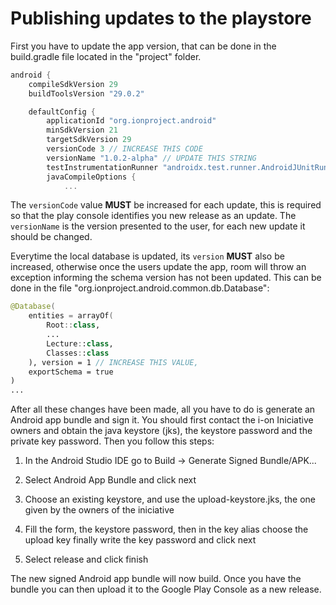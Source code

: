 # Publishing updates to the playstore

First you have to update the app version, that can be done in the build.gradle file located in the "project" folder. 

```gradle
android {
    compileSdkVersion 29
    buildToolsVersion "29.0.2"

    defaultConfig {
        applicationId "org.ionproject.android"
        minSdkVersion 21
        targetSdkVersion 29
        versionCode 3 // INCREASE THIS CODE
        versionName "1.0.2-alpha" // UPDATE THIS STRING
        testInstrumentationRunner "androidx.test.runner.AndroidJUnitRunner"
        javaCompileOptions {
            ...
```

The ```versionCode``` value **MUST** be increased for each update, this is required so that the play console identifies you new release as an update. The ```versionName``` is the version presented to the user, for each new update it should be changed.

Everytime the local database is updated, its ```version``` **MUST** also be increased, otherwise once the users update the app, room will throw an exception informing the schema version has not been updated. This can be done in the file "org.ionproject.android.common.db.Database":

```kotlin
@Database(
    entities = arrayOf(
        Root::class,
        ...
        Lecture::class,
        Classes::class
    ), version = 1 // INCREASE THIS VALUE,
    exportSchema = true
)
...
```

After all these changes have been made, all you have to do is generate an Android app bundle and sign it. You should first contact the i-on Iniciative owners and obtain the java keystore (jks), the keystore password and the private key password. 
Then you follow this steps:

1. In the Android Studio IDE go to Build -> Generate Signed Bundle/APK...

2. Select Android App Bundle and click next

3. Choose an existing keystore, and use the upload-keystore.jks, the one given by the owners of the iniciative

4. Fill the form, the keystore password, then in the key alias choose the upload key finally write the key password and click next

5. Select release and click finish

The new signed Android app bundle will now build. Once you have the bundle you can then upload it to the Google Play Console as a new release.







